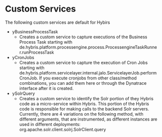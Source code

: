 # Custom Services

The following custom services are default for Hybirs
* yBusinessProcessTask
  * Creates a custom service to capture executions of the Business Process Task starting with de.hybris.platform.processengine.process.ProcessengineTaskRunner.runProcessTask
* yCronJobs
  * Creates a custom service to capture the execution of Cron Jobs starting with de.hybris.platform.servicelayer.internal.jalo.ServicelayerJob.performCronJob.  If you execute cronjobs from other class/method combinations, you can add them here or through the Dynatrace interface after it is created.
* ySolrQuery
  * Creates a custom service to identify the Solr portion of they Hybris code as a micro-service within Hybris. This portion of the Hybris code is responsible for making calls to the backend Solr servers. Currently, there are 4 variations on the following method, with different arguments, that are instrumented, as different instances are used in different deployments: org.apache.solr.client.solrj.SolrClient.query
